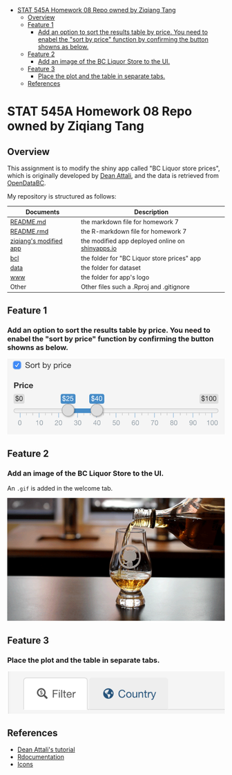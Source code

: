 -   [STAT 545A Homework 08 Repo owned by Ziqiang Tang](#stat-545a-homework-08-repo-owned-by-ziqiang-tang)
    -   [Overview](#overview)
    -   [Feature 1](#feature-1)
        -   [Add an option to sort the results table by price. You need to enabel the "sort by price" function by confirming the button showns as below.](#add-an-option-to-sort-the-results-table-by-price.-you-need-to-enabel-the-sort-by-price-function-by-confirming-the-button-showns-as-below.)
    -   [Feature 2](#feature-2)
        -   [Add an image of the BC Liquor Store to the UI.](#add-an-image-of-the-bc-liquor-store-to-the-ui.)
    -   [Feature 3](#feature-3)
        -   [Place the plot and the table in separate tabs.](#place-the-plot-and-the-table-in-separate-tabs.)
    -   [References](#references)

STAT 545A Homework 08 Repo owned by Ziqiang Tang
================================================

Overview
--------

This assignment is to modify the shiny app called "BC Liquor store prices", which is originally developed by [Dean Attali](https://github.com/daattali/shiny-server/tree/master/bcl), and the data is retrieved from [OpenDataBC](https://www.opendatabc.ca/dataset/bc-liquor-store-product-price-list-current-prices).

My repository is structured as follows:

| Documents                                                                                  | Description                                                                  |
|--------------------------------------------------------------------------------------------|------------------------------------------------------------------------------|
| [README.md](https://github.com/STAT545-UBC-students/hw08-ziqiangt/blob/master/README.md)   | the markdown file for homework 7                                             |
| [README.rmd](https://github.com/STAT545-UBC-students/hw08-ziqiangt/blob/master/README.Rmd) | the R-markdown file for homework 7                                           |
| [ziqiang's modified app](https://ziqiangt.shinyapps.io/BC_liquor_app/)                     | the modified app deployed online on [shinyapps.io](http://www.shinyapps.io/) |
| [bcl](https://github.com/STAT545-UBC-students/hw08-ziqiangt/tree/master/bcl)               | the folder for "BC Liquor store prices" app                                  |
| [data](https://github.com/STAT545-UBC-students/hw08-ziqiangt/tree/master/bcl/data)         | the folder for dataset                                                       |
| [www](https://github.com/STAT545-UBC-students/hw08-ziqiangt/tree/master/bcl/www)           | the folder for app's logo                                                    |
| Other                                                                                      | Other files such a .Rproj and .gitignore                                     |

Feature 1
---------

### Add an option to sort the results table by price. You need to enabel the "sort by price" function by confirming the button showns as below.

![](./image/sort_by_price.png)

Feature 2
---------

### Add an image of the BC Liquor Store to the UI.

An `.gif` is added in the welcome tab.

![](./bcl/www/logo.gif)

Feature 3
---------

### Place the plot and the table in separate tabs.

![](./image/tapsetPanel.png)

References
----------

-   [Dean Attali's tutorial](http://deanattali.com/blog/building-shiny-apps-tutorial/)
-   [Rdocumentation](https://www.rdocumentation.org/)
-   [Icons](http://fontawesome.io/icons/)

